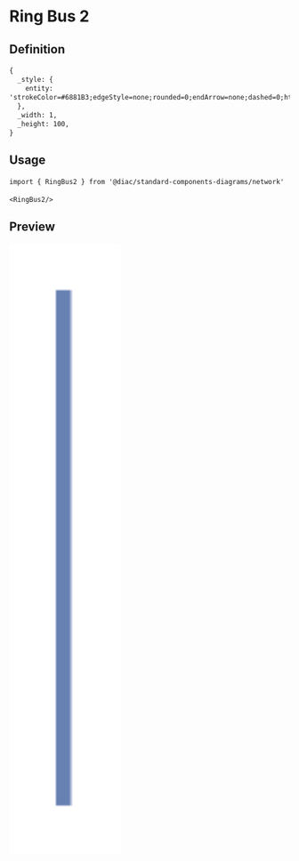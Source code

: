 # Ring Bus 2

## Definition

```
{
  _style: { 
    entity: 'strokeColor=#6881B3;edgeStyle=none;rounded=0;endArrow=none;dashed=0;html=1;strokeWidth=2;',
  },
  _width: 1,
  _height: 100,
}
```

## Usage

```
import { RingBus2 } from '@diac/standard-components-diagrams/network'

<RingBus2/>
```

## Preview

<img src="./ring-bus-2.png" width="200"/>
